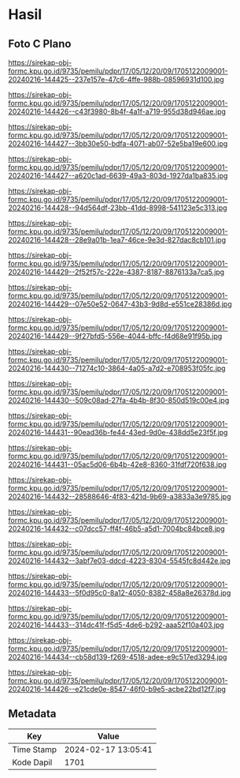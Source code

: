 # Hasil

## Foto C Plano

https://sirekap-obj-formc.kpu.go.id/9735/pemilu/pdpr/17/05/12/20/09/1705122009001-20240216-144425--237e157e-47c6-4ffe-988b-08596931d100.jpg

https://sirekap-obj-formc.kpu.go.id/9735/pemilu/pdpr/17/05/12/20/09/1705122009001-20240216-144426--c43f3980-8b4f-4a1f-a719-955d38d946ae.jpg

https://sirekap-obj-formc.kpu.go.id/9735/pemilu/pdpr/17/05/12/20/09/1705122009001-20240216-144427--3bb30e50-bdfa-4071-ab07-52e5ba19e600.jpg

https://sirekap-obj-formc.kpu.go.id/9735/pemilu/pdpr/17/05/12/20/09/1705122009001-20240216-144427--a620c1ad-6639-49a3-803d-1927da1ba835.jpg

https://sirekap-obj-formc.kpu.go.id/9735/pemilu/pdpr/17/05/12/20/09/1705122009001-20240216-144428--94d564df-23bb-41dd-8998-541123e5c313.jpg

https://sirekap-obj-formc.kpu.go.id/9735/pemilu/pdpr/17/05/12/20/09/1705122009001-20240216-144428--28e9a01b-1ea7-46ce-9e3d-827dac8cb101.jpg

https://sirekap-obj-formc.kpu.go.id/9735/pemilu/pdpr/17/05/12/20/09/1705122009001-20240216-144429--2f52f57c-222e-4387-8187-8876133a7ca5.jpg

https://sirekap-obj-formc.kpu.go.id/9735/pemilu/pdpr/17/05/12/20/09/1705122009001-20240216-144429--07e50e52-0647-43b3-9d8d-e551ce28386d.jpg

https://sirekap-obj-formc.kpu.go.id/9735/pemilu/pdpr/17/05/12/20/09/1705122009001-20240216-144429--9f27bfd5-556e-4044-bffc-f4d68e91f95b.jpg

https://sirekap-obj-formc.kpu.go.id/9735/pemilu/pdpr/17/05/12/20/09/1705122009001-20240216-144430--71274c10-3864-4a05-a7d2-e708953f05fc.jpg

https://sirekap-obj-formc.kpu.go.id/9735/pemilu/pdpr/17/05/12/20/09/1705122009001-20240216-144430--509c08ad-27fa-4b4b-8f30-850d519c00e4.jpg

https://sirekap-obj-formc.kpu.go.id/9735/pemilu/pdpr/17/05/12/20/09/1705122009001-20240216-144431--90ead36b-fe44-43ed-9d0e-438dd5e23f5f.jpg

https://sirekap-obj-formc.kpu.go.id/9735/pemilu/pdpr/17/05/12/20/09/1705122009001-20240216-144431--05ac5d06-6b4b-42e8-8360-31fdf720f638.jpg

https://sirekap-obj-formc.kpu.go.id/9735/pemilu/pdpr/17/05/12/20/09/1705122009001-20240216-144432--28588646-4f83-421d-9b69-a3833a3e9785.jpg

https://sirekap-obj-formc.kpu.go.id/9735/pemilu/pdpr/17/05/12/20/09/1705122009001-20240216-144432--c07dcc57-ff4f-46b5-a5d1-7004bc84bce8.jpg

https://sirekap-obj-formc.kpu.go.id/9735/pemilu/pdpr/17/05/12/20/09/1705122009001-20240216-144432--3abf7e03-ddcd-4223-8304-5545fc8d442e.jpg

https://sirekap-obj-formc.kpu.go.id/9735/pemilu/pdpr/17/05/12/20/09/1705122009001-20240216-144433--5f0d95c0-8a12-4050-8382-458a8e26378d.jpg

https://sirekap-obj-formc.kpu.go.id/9735/pemilu/pdpr/17/05/12/20/09/1705122009001-20240216-144433--314dc41f-f5d5-4de6-b292-aaa52f10a403.jpg

https://sirekap-obj-formc.kpu.go.id/9735/pemilu/pdpr/17/05/12/20/09/1705122009001-20240216-144434--cb58d139-f269-4518-adee-e9c517ed3294.jpg

https://sirekap-obj-formc.kpu.go.id/9735/pemilu/pdpr/17/05/12/20/09/1705122009001-20240216-144426--e21cde0e-8547-46f0-b9e5-acbe22bd12f7.jpg


## Metadata

| Key        | Value               |
| ---------- | ------------------- |
| Time Stamp | 2024-02-17 13:05:41 |
| Kode Dapil | 1701                |



